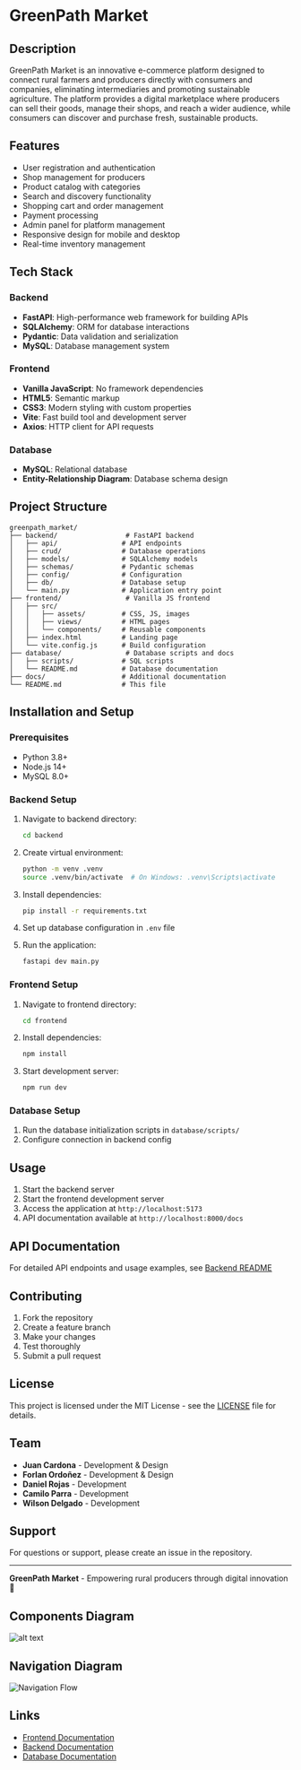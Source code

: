 # GreenPath Market

## Description

GreenPath Market is an innovative e-commerce platform designed to connect rural farmers and producers directly with consumers and companies, eliminating intermediaries and promoting sustainable agriculture. The platform provides a digital marketplace where producers can sell their goods, manage their shops, and reach a wider audience, while consumers can discover and purchase fresh, sustainable products.

## Features

- User registration and authentication
- Shop management for producers
- Product catalog with categories
- Search and discovery functionality
- Shopping cart and order management
- Payment processing
- Admin panel for platform management
- Responsive design for mobile and desktop
- Real-time inventory management

## Tech Stack

### Backend
- **FastAPI**: High-performance web framework for building APIs
- **SQLAlchemy**: ORM for database interactions
- **Pydantic**: Data validation and serialization
- **MySQL**: Database management system

### Frontend
- **Vanilla JavaScript**: No framework dependencies
- **HTML5**: Semantic markup
- **CSS3**: Modern styling with custom properties
- **Vite**: Fast build tool and development server
- **Axios**: HTTP client for API requests

### Database
- **MySQL**: Relational database
- **Entity-Relationship Diagram**: Database schema design

## Project Structure

```
greenpath_market/
├── backend/                 # FastAPI backend
│   ├── api/                # API endpoints
│   ├── crud/               # Database operations
│   ├── models/             # SQLAlchemy models
│   ├── schemas/            # Pydantic schemas
│   ├── config/             # Configuration
│   ├── db/                 # Database setup
│   └── main.py             # Application entry point
├── frontend/                # Vanilla JS frontend
│   ├── src/
│   │   ├── assets/         # CSS, JS, images
│   │   ├── views/          # HTML pages
│   │   └── components/     # Reusable components
│   ├── index.html          # Landing page
│   └── vite.config.js      # Build configuration
├── database/                # Database scripts and docs
│   ├── scripts/            # SQL scripts
│   └── README.md           # Database documentation
├── docs/                   # Additional documentation
└── README.md               # This file
```

## Installation and Setup

### Prerequisites
- Python 3.8+
- Node.js 14+
- MySQL 8.0+

### Backend Setup
1. Navigate to backend directory:
   ```bash
   cd backend
   ```

2. Create virtual environment:
   ```bash
   python -m venv .venv
   source .venv/bin/activate  # On Windows: .venv\Scripts\activate
   ```

3. Install dependencies:
   ```bash
   pip install -r requirements.txt
   ```

4. Set up database configuration in `.env` file

5. Run the application:
   ```bash
   fastapi dev main.py
   ```

### Frontend Setup
1. Navigate to frontend directory:
   ```bash
   cd frontend
   ```

2. Install dependencies:
   ```bash
   npm install
   ```

3. Start development server:
   ```bash
   npm run dev
   ```

### Database Setup
1. Run the database initialization scripts in `database/scripts/`
2. Configure connection in backend config

## Usage

1. Start the backend server
2. Start the frontend development server
3. Access the application at `http://localhost:5173`
4. API documentation available at `http://localhost:8000/docs`

## API Documentation

For detailed API endpoints and usage examples, see [Backend README](backend/README.md)

## Contributing

1. Fork the repository
2. Create a feature branch
3. Make your changes
4. Test thoroughly
5. Submit a pull request

## License

This project is licensed under the MIT License - see the [LICENSE](LICENSE) file for details.

## Team

- **Juan Cardona** - Development & Design
- **Forlan Ordoñez** - Development & Design
- **Daniel Rojas** - Development
- **Camilo Parra** - Development
- **Wilson Delgado** - Development

## Support

For questions or support, please create an issue in the repository.

---

**GreenPath Market** - Empowering rural producers through digital innovation 🌱
## Components Diagram
![alt text](<diagrama de componentes.svg>)

## Navigation Diagram
![Navigation Flow](Diagrama%20flujo%20de%20navegacion.png)

## Links
- [Frontend Documentation](frontend/README.md)
- [Backend Documentation](backend/README.md)
- [Database Documentation](database/README.md)
